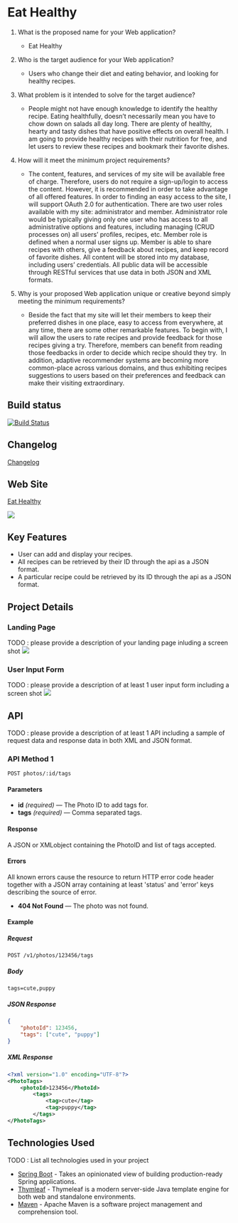 # Eat Healthy

1. What is the proposed name for your Web application?
    - Eat Healthy

2. Who is the target audience for your Web application?
    - Users who change their diet and eating behavior, and looking for healthy recipes.

3. What problem is it intended to solve for the target audience?
    - People might not have enough knowledge to identify the healthy recipe. Eating healthfully, doesn’t necessarily mean you have to chow down on salads all day long. There are plenty of healthy, hearty and tasty dishes that have positive effects on overall health. I am going to provide healthy recipes with their nutrition for free, and let users to review these recipes and bookmark their favorite dishes.

4. How will it meet the minimum project requirements?
    - The content, features, and services of my site will be available free of charge. Therefore, users do not require a sign-up/login to access the content. However, it is recommended in order to take advantage of all offered features. In order to finding an easy access to the site, I will support OAuth 2.0 for authentication. There are two user roles available with my site: administrator and member. Administrator role would be typically giving only one user who has access to all administrative options and features, including managing (CRUD processes on) all users’ profiles, recipes, etc. Member role is defined when a normal user signs up. Member is able to share recipes with others, give a feedback about recipes, and keep record of favorite dishes. All content will be stored into my database, including users’ credentials. All public data will be accessible through RESTful services that use data in both JSON and XML formats.

5. Why is your proposed Web application unique or creative beyond simply meeting the minimum requirements?
    - Beside the fact that my site will let their members to keep their preferred dishes in one place, easy to access from everywhere, at any time, there are some other remarkable features. To begin with, I will allow the users to rate recipes and provide feedback for those recipes giving a try. Therefore, members can benefit from reading those feedbacks in order to decide which recipe should they try.  In addition, adaptive recommender systems are becoming more common-place across various domains, and thus exhibiting recipes suggestions to users based on their preferences and feedback can make their visiting extraordinary.

## Build status

[![Build Status](https://travis-ci.org/infsci2560sp17/full-stack-web-MHarbi.svg?branch=master)](https://travis-ci.org/infsci2560sp17/full-stack-web-MHarbi)

## Changelog

[Changelog](CHANGELOG.md)

## Web Site 

[Eat Healthy](https://immense-garden-72100.herokuapp.com)

![](https://www.gravatar.com/userimage/37620264/29a3514e471644dbba82aef0ac1b72c1)

## Key Features

* User can add and display your recipes.
* All recipes can be retrieved by their ID through the api as a JSON format.
* A particular recipe could be retrieved by its ID through the api as a JSON format.

## Project Details

### Landing Page

TODO : please provide a description of your landing page inluding a screen shot ![](https://.../image.JPG)

### User Input Form

TODO : please provide a description of at least 1 user input form including a screen shot ![](https://.../image.jpg)

## API

TODO : please provide a description of at least 1 API including a sample of request data and response data in both XML and JSON format.

### API Method 1

    POST photos/:id/tags

#### Parameters

- **id** _(required)_ — The Photo ID to add tags for.
- **tags** _(required)_ — Comma separated tags.

#### Response

A JSON or XMLobject containing the PhotoID and list of tags accepted.

#### Errors

All known errors cause the resource to return HTTP error code header together with a JSON array containing at least 'status' and 'error' keys describing the source of error.

- **404 Not Found** — The photo was not found.

#### Example

##### Request

    POST /v1/photos/123456/tags

##### Body

    tags=cute,puppy


##### JSON Response

```json
{
    "photoId": 123456,
    "tags": ["cute", "puppy"]
}
```

##### XML Response

```xml
<?xml version="1.0" encoding="UTF-8"?>
<PhotoTags>
    <photoId>123456</PhotoId>
        <tags>
            <tag>cute</tag>
            <tag>puppy</tag>
        </tags>
</PhotoTags>
```

## Technologies Used

TODO : List all technologies used in your project

- [Spring Boot](https://projects.spring.io/spring-boot/) - Takes an opinionated view of building production-ready Spring applications.
- [Thymleaf](http://www.thymeleaf.org/) - Thymeleaf is a modern server-side Java template engine for both web and standalone environments.
- [Maven](https://maven.apache.org/) - Apache Maven is a software project management and comprehension tool.
